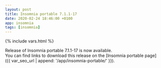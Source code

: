 ```yaml
---
layout: post
title: Insomnia portable 7.1.1-17
date: 2020-02-24 18:46:00 +0100
app: insomnia
tags: [insomnia]
---
```

{% include vars.html %}

Release of Insomnia portable 7.1.1-17 is now available.<br />
You can find links to download this release on the [Insomnia portable page]({{ var_seo_url | append: '/app/insomnia-portable/' }}).